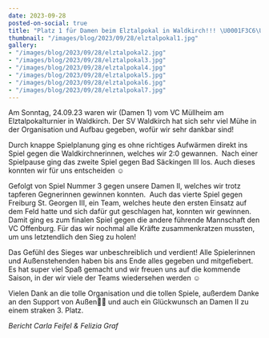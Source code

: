 ```yaml
---
date: 2023-09-28
posted-on-social: true
title: "Platz 1 für Damen beim Elztalpokal in Waldkirch!!! \U0001F3C6\U0001F947"
thumbnail: "/images/blog/2023/09/28/elztalpokal1.jpg"
gallery:
- "/images/blog/2023/09/28/elztalpokal2.jpg"
- "/images/blog/2023/09/28/elztalpokal3.jpg"
- "/images/blog/2023/09/28/elztalpokal4.jpg"
- "/images/blog/2023/09/28/elztalpokal5.jpg"
- "/images/blog/2023/09/28/elztalpokal6.jpg"
- "/images/blog/2023/09/28/elztalpokal7.jpg"
---
```


Am Sonntag, 24.09.23 waren wir (Damen 1) vom VC Müllheim am Elztalpokalturnier in Waldkirch. Der SV Waldkirch hat sich sehr viel Mühe in der Organisation und Aufbau gegeben, wofür wir sehr dankbar sind!

Durch knappe Spielplanung ging es ohne richtiges Aufwärmen direkt ins Spiel gegen die Waldkirchnerinnen, welches wir 2:0 gewannen. 
Nach einer Spielpause ging das zweite Spiel gegen Bad Säckingen III los. Auch dieses konnten wir für uns entscheiden ☺️

Gefolgt von Spiel Nummer 3 gegen unsere Damen II, welches wir trotz tapferen Gegnerinnen gewinnen konnten. 
Auch das vierte Spiel gegen Freiburg St. Georgen III, ein Team, welches heute den ersten Einsatz auf dem Feld hatte und sich dafür gut geschlagen hat, konnten wir gewinnen.
Damit ging es zum finalen Spiel gegen die andere führende Mannschaft den VC Offenburg. Für das wir nochmal alle Kräfte zusammenkratzen mussten, um uns letztendlich den Sieg zu holen! 

Das Gefühl des Sieges war unbeschreiblich und verdient! Alle Spielerinnen und Außenstehenden haben bis ans Ende alles gegeben und mitgefiebert. 
Es hat super viel Spaß gemacht und wir freuen uns auf die kommende Saison, in der wir viele der Teams wiedersehen werden ☺️

Vielen Dank an die tolle Organisation und die tollen Spiele, außerdem Danke an den Support von Außen💪🏼 und auch ein Glückwunsch an Damen II zu einem straken 3. Platz.

_Bericht Carla Feifel & Felizia Graf_